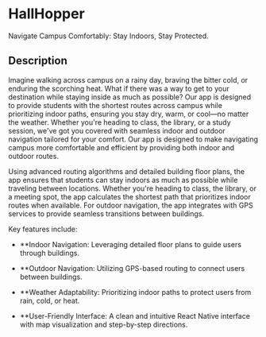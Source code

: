 # HallHopper
Navigate Campus Comfortably: Stay Indoors, Stay Protected.

## Description
Imagine walking across campus on a rainy day, braving the bitter cold, or enduring the scorching heat. What if there was a way to get to your destination while staying inside as much as possible? Our app is designed to provide students with the shortest routes across campus while prioritizing indoor paths, ensuring you stay dry, warm, or cool—no matter the weather. Whether you're heading to class, the library, or a study session, we've got you covered with seamless indoor and outdoor navigation tailored for your comfort. Our app is designed to make navigating campus more comfortable and efficient by providing both indoor and outdoor routes.

Using advanced routing algorithms and detailed building floor plans, the app ensures that students can stay indoors as much as possible while traveling between locations. Whether you're heading to class, the library, or a meeting spot, the app calculates the shortest path that prioritizes indoor routes when available. For outdoor navigation, the app integrates with GPS services to provide seamless transitions between buildings.

Key features include:

* **Indoor Navigation: Leveraging detailed floor plans to guide users through buildings.

* **Outdoor Navigation: Utilizing GPS-based routing to connect users between buildings.

* **Weather Adaptability: Prioritizing indoor paths to protect users from rain, cold, or heat.

* **User-Friendly Interface: A clean and intuitive React Native interface with map visualization and step-by-step directions.
